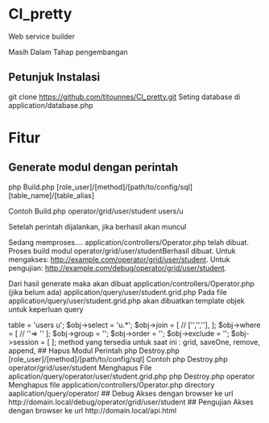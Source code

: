 # CI_pretty
Web service builder

Masih Dalam Tahap pengembangan

## Petunjuk Instalasi
git clone https://github.com/titounnes/CI_pretty.git
Seting database di application/database.php

# Fitur

## Generate modul dengan perintah 

php Build.php [role_user]/[method]/[path/to/config/sql] [table_name]/[table_alias]

Contoh Build.php operator/grid/user/student users/u

Setelah perintah dijalankan, jika berhasil akan muncul 

Sedang memproses....
application/controllers/Operator.php telah dibuat.
Proses build modul operator/grid/user/studentBerhasil dibuat.
Untuk mengakses: http://example.com/operator/grid/user/student.
Untuk pengujian: http://example.com/debug/operator/grid/user/student.

Dari hasil generate maka akan dibuat
application/controllers/Operator.php (jika belum ada)
application/query/user/student.grid.php
Pada file application/query/user/student.grid.php akan dibuatkan template objek untuk keperluan query 

<?php defined('BASEPATH') OR exit('No direct script access allowed');

/*===============================================================
* CodeIgniter Base Config
* @package	CI_BaseConfig
* @author	Harjito
* @copyright	Copyright (c) 2017 - 2018, eProject Technology. (https://e-project-tech.com/)
===============================================================*/

$obj = new stdClass();
$obj->table = 'users u';
$obj->select = 'u.*';
$obj->join = [
//	['','',''],
];
$obj->where = [
//	''=> ''
];
$obj->group = '';
$obj->order = '';
$obj->exclude = '';
$obj->session = [
	
];
method yang tersedia untuk saat ini : grid, saveOne, remove, append,  

## Hapus Modul

Perintah
php Destroy.php [role_user]/[method]/[path/to/config/sql]
Contoh
php Destroy.php operator/grid/user/student
Menghapus
File aplication/query/operator/user/student.grid.php

php Destroy.php operator
Menghapus 
file application/controllers/Operator.php
directory aaplication/query/operator/

## Debug 

Akses dengan browser ke url http://domain.local/debug/operator/grid/user/student

## Pengujian

Akses dengan browser ke url http://domain.local/api.html

